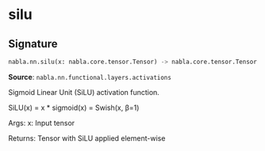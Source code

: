 # silu

## Signature

```python
nabla.nn.silu(x: nabla.core.tensor.Tensor) -> nabla.core.tensor.Tensor
```

**Source**: `nabla.nn.functional.layers.activations`

Sigmoid Linear Unit (SiLU) activation function.

SiLU(x) = x * sigmoid(x) = Swish(x, β=1)

Args:
    x: Input tensor

Returns:
    Tensor with SiLU applied element-wise

